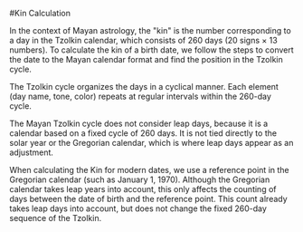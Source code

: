 #Kin Calculation

In the context of Mayan astrology, the "kin" is the number corresponding to a day in the Tzolkin calendar, which consists of 260 days (20 signs × 13 numbers). To calculate the kin of a birth date, we follow the steps to convert the date to the Mayan calendar format and find the position in the Tzolkin cycle.

The Tzolkin cycle organizes the days in a cyclical manner. Each element (day name, tone, color) repeats at regular intervals within the 260-day cycle.

The Mayan Tzolkin cycle does not consider leap days, because it is a calendar based on a fixed cycle of 260 days. It is not tied directly to the solar year or the Gregorian calendar, which is where leap days appear as an adjustment.

When calculating the Kin for modern dates, we use a reference point in the Gregorian calendar (such as January 1, 1970). Although the Gregorian calendar takes leap years into account, this only affects the counting of days between the date of birth and the reference point. This count already takes leap days into account, but does not change the fixed 260-day sequence of the Tzolkin.

